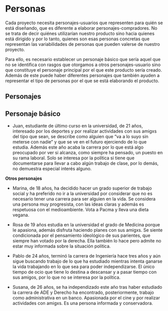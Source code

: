 # Personas

Cada proyecto necesita personajes-usuarios que representen para quién se está diseñando, que es diferente a elaborar personajes-compradores. No se trata de decir quiénes utilizarían nuestro producto sino hacia quienes está dirigido y por lo tanto, quienes son esas personas concretas que representan las variabilidades de personas que pueden valerse de nuestro proyecto.

Para ello, es necesario establecer un personaje básico que sería aquel que no se identifica con rasgos que otorgamos a otros personajes-usuario sino que constituye el personaje principal por el que este producto sería creado. Además de este puede haber diferentes personajes que también ayuden a representar el tipo de personas por el que se está elaborando el producto.

## Personajes

## Personaje básico

- Juan, estudiante de último curso en la universidad, de 21 años, interesado por los deportes y por realizar actividades con sus amigxs del tipo que sean, se describe como alguien que “va a lo suyo sin meterse con nadie” y que se ve en el futuro ejerciendo de lo que estudia. Además este año acaba la carrera por lo que está algo preocupado por ver si alcanza, como siempre ha pensado, un puesto en su rama laboral. Solo se interesa por la política si tiene que documentarse para llevar a cabo algún trabajo de clase, por lo demás, no demuestra especial interés alguno.

**Otros personajes**

- Marina, de 18 años, ha decidido hacer un grado superior de trabajo social y ha preferido no ir a la universidad por considerar que no es necesario tener una carrera para ser alguien en la vida. Se considera una persona muy progresista, con las ideas  claras y además es respetuosa con el medioambiente. Vota a Pacma y lleva una dieta vegana.

- Rosa de 19 años estudia en la universidad el grado de Medicina porque le apasiona, además disfruta haciendo planes con sus amigxs. Se siente condicionada por el pensamiento ideológico de sus parientes, que siempre han votado por la derecha. Ella también lo hace pero admite no estar muy informada sobre la situación política.

- Pablo de 24 años, terminó la carrera de Ingeniería hace tres años y aún sigue buscando trabajo de lo que ha estudiado mientras intenta ganarse la vida trabajando en lo que sea para poder independizarse. El único tiempo de ocio que tiene lo destina a descansar y a pasar tiempo con sus amigos, por lo que no se interesa por la política.

- Susana, de 26 años, se ha independizado este año tras haber estudiado la carrera de ADE y Derecho ha encontrado, posteriormente, trabajo como administrativa en un banco. Apasionada por el cine y por realizar actividades con amigxs. Es una persona informada y conservadora.


